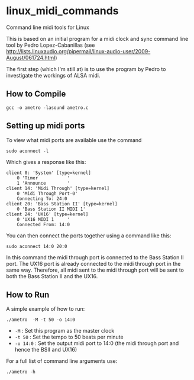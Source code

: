 # linux_midi_commands

Command line midi tools for Linux

This is based on an initial program for a midi clock and sync
command line tool by Pedro Lopez-Cabanillas (see http://lists.linuxaudio.org/pipermail/linux-audio-user/2009-August/061724.html)

The first step (which I'm still at) is to use the program by Pedro to
investigate the workings of ALSA midi.

## How to Compile

    gcc -o ametro -lasound ametro.c


## Setting up midi ports

To view what midi ports are available use the command

    sudo aconnect -l


Which gives a response like this:

    client 0: 'System' [type=kernel]
        0 'Timer           '
        1 'Announce        '
    client 14: 'Midi Through' [type=kernel]
        0 'Midi Through Port-0'
	    Connecting To: 24:0
    client 20: 'Bass Station II' [type=kernel]
        0 'Bass Station II MIDI 1'
    client 24: 'UX16' [type=kernel]
        0 'UX16 MIDI 1     '
	    Connected From: 14:0

You can then connect the ports together using a command like this:

    sudo aconnect 14:0 20:0

In this command the midi through port is connected to the Bass Station II port.
The UX16 port is already connected to the midi through port in the same way.
Therefore, all midi sent to the midi through port will be sent to both the
Bass Station II and the UX16.

## How to Run

A simple example of how to run:

    ./ametro  -M -t 50 -o 14:0

* `-M` : Set this program as the master clock
* `-t 50` : Set the tempo to 50 beats per minute
* `-o 14:0` : Set the output midi port to 14:0 (the midi through port and hence the BSII and UX16)

For a full list of command line arguments use:

    ./ametro -h


